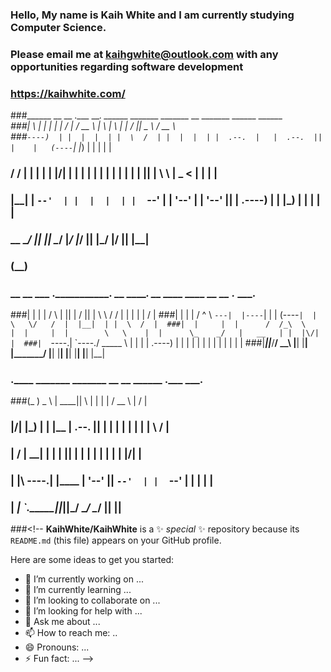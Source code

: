 ### Hello, My name is Kaih White and I am currently studying Computer Science.
###
### Please email me at kaihgwhite@outlook.com with any opportunities regarding software development
### https://kaihwhite.com/
###______    __    __  .___  ___.   ______    _______      _______   __       _______  ______     ______        
###|      \  |  |  |  | |   \/   |  /  __  \  |       \    |       \ |  |     /       ||   _  \   /  __  \        
###`----)  | |  |  |  | |  \  /  | |  |  |  | |  .--.  |   |  .--.  ||  |    |   (----`|  |_)  | |  |  |  |       
###    /  /  |  |  |  | |  |\/|  | |  |  |  | |  |  |  |   |  |  |  ||  |     \   \    |   _  <  |  |  |  |       
###   |__|   |  `--'  | |  |  |  | |  `--'  | |  '--'  |   |  '--'  ||  | .----)   |   |  |_)  | |  |  |  |    
###    __     \______/  |__|  |__|  \______/  |_______/    |_______/ |__| |_______/    |______/  |__|  |__|       
###   (__)                                                                                                        
### __       __          ___         .___________. __          _______. __     ____    ____  __    __  .___  ___. 
###|  |     |  |        /   \        |           ||  |        /       ||  |    \   \  /   / |  |  |  | |   \/   | 
###|  |     |  |       /  ^  \       `---|  |----`|  |       |   (----`|  |     \   \/   /  |  |__|  | |  \  /  | 
###|  |     |  |      /  /_\  \          |  |     |  |        \   \    |  |      \_    _/   |   __   | |  |\/|  | 
###|  `----.|  `----./  _____  \         |  |     |  |    .----)   |   |  |        |  |     |  |  |  | |  |  |  | 
###|_______||_______/__/     \__\        |__|     |__|    |_______/    |__|        |__|     |__|  |__| |__|  |__| 
###                                                                                                               
### __.______       _______  _______   __    __    ______   .___  ___.                                            
###(_ )   _  \     |   ____||       \ |  |  |  |  /  __  \  |   \/   |                                            
### |/|  |_)  |    |  |__   |  .--.  ||  |  |  | |  |  |  | |  \  /  |                                            
###   |      /     |   __|  |  |  |  ||  |  |  | |  |  |  | |  |\/|  |                                            
###   |  |\  \----.|  |____ |  '--'  ||  `--'  | |  `--'  | |  |  |  |                                            
###   | _| `._____||_______||_______/  \______/   \______/  |__|  |__|
###<!--
**KaihWhite/KaihWhite** is a ✨ _special_ ✨ repository because its `README.md` (this file) appears on your GitHub profile.

Here are some ideas to get you started:

- 🔭 I’m currently working on ...
- 🌱 I’m currently learning ...
- 👯 I’m looking to collaborate on ...
- 🤔 I’m looking for help with ...
- 💬 Ask me about ...
- 📫 How to reach me: ..
- 😄 Pronouns: ...
- ⚡ Fun fact: ...
-->
